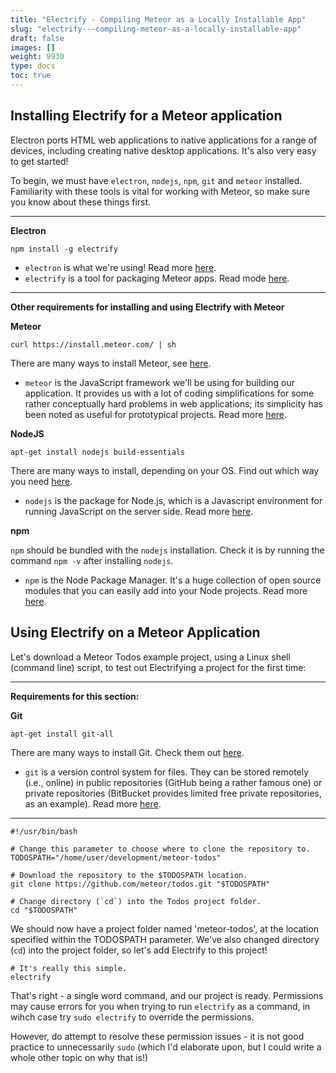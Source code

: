 ```yaml
---
title: "Electrify - Compiling Meteor as a Locally Installable App"
slug: "electrify---compiling-meteor-as-a-locally-installable-app"
draft: false
images: []
weight: 9930
type: docs
toc: true
---
```


## Installing Electrify for a Meteor application
Electron ports HTML web applications to native applications for a range of devices, including creating native desktop applications. It's also very easy to get started!

To begin, we must have `electron`, `nodejs`, `npm`, `git` and `meteor` installed. Familiarity with these tools is vital for working with Meteor, so make sure you know about these things first.

---

**Electron**

    npm install -g electrify

 - `electron` is what we're using! Read more [here][1].
 - `electrify` is a tool for packaging Meteor apps. Read mode [here](https://github.com/arboleya/electrify).

---

**Other requirements for installing and using Electrify with Meteor**

**Meteor**

    curl https://install.meteor.com/ | sh

There are many ways to install Meteor, see [here][2].

 - `meteor` is the JavaScript framework we'll be using for building our application. It provides us with a lot of coding simplifications for some rather conceptually hard problems in web applications; its simplicity has been noted as useful for prototypical projects. Read more [here][3].

**NodeJS**

    apt-get install nodejs build-essentials

There are many ways to install, depending on your OS. Find out which way you need [here][4].

 - `nodejs` is the package for Node.js, which is a Javascript environment for running JavaScript on the server side. Read more [here][5]. 

**npm**

`npm` should be bundled with the `nodejs` installation. Check it is by running the command `npm -v` after installing `nodejs`.

 - `npm` is the Node Package Manager. It's a huge collection of open source modules that you can easily add into your Node projects. Read more [here][6].


  [1]: http://electron.atom.io/
  [2]: https://www.meteor.com/install
  [3]: https://www.meteor.com/tutorials/blaze/creating-an-app
  [4]: https://nodejs.org/en/download/package-manager/
  [5]: https://nodejs.org/en/about/
  [6]: https://docs.npmjs.com/getting-started/what-is-npm

## Using Electrify on a Meteor Application
Let's download a Meteor Todos example project, using a Linux shell (command line) script, to test out Electrifying a project for the first time:

---

**Requirements for this section:**

**Git**

    apt-get install git-all

There are many ways to install Git. Check them out [here][1].

 - `git` is a version control system for files. They can be stored remotely (i.e., online) in public repositories (GitHub being a rather famous one) or private repositories (BitBucket provides limited free private repositories, as an example). Read more [here][5].

---

    #!/usr/bin/bash

    # Change this parameter to choose where to clone the repository to.
    TODOSPATH="/home/user/development/meteor-todos"

    # Download the repository to the $TODOSPATH location.
    git clone https://github.com/meteor/todos.git "$TODOSPATH"

    # Change directory (`cd`) into the Todos project folder.
    cd "$TODOSPATH"

We should now have a project folder named 'meteor-todos', at the location specified within the TODOSPATH parameter. We've also changed directory (`cd`) into the project folder, so let's add Electrify to this project!

    # It's really this simple.
    electrify

That's right - a single word command, and our project is ready. Permissions may cause errors for you when trying to run `electrify` as a command, in wihch case try `sudo electrify` to override the permissions. 

However, do attempt to resolve these permission issues - it is not good practice to unnecessarily `sudo` (which I'd elaborate upon, but I could write a whole other topic on why that is!)


  [1]: https://git-scm.com/book/en/v2/Getting-Started-Installing-Git


